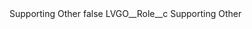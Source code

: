 <?xml version="1.0" encoding="UTF-8"?>
<CustomMetadata xmlns="http://soap.sforce.com/2006/04/metadata" xmlns:xsi="http://www.w3.org/2001/XMLSchema-instance" xmlns:xsd="http://www.w3.org/2001/XMLSchema">
    <label>Supporting Other</label>
    <protected>false</protected>
    <values>
        <field>LVGO__Role__c</field>
        <value xsi:type="xsd:string">Supporting Other</value>
    </values>
</CustomMetadata>

